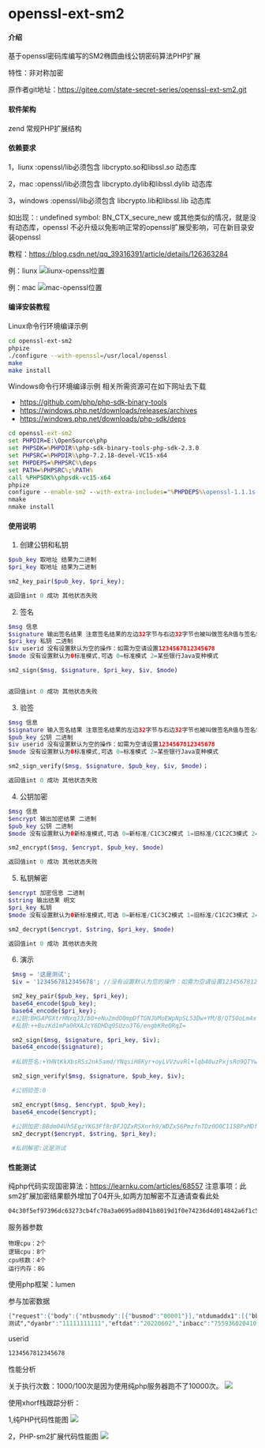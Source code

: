 # openssl-ext-sm2

#### 介绍
基于openssl密码库编写的SM2椭圆曲线公钥密码算法PHP扩展

特性：非对称加密

原作者git地址：https://gitee.com/state-secret-series/openssl-ext-sm2.git

#### 软件架构
zend 常规PHP扩展结构

#### 依赖要求

1，liunx :openssl/lib必须包含 libcrypto.so和libssl.so 动态库

2，mac :openssl/lib必须包含 libcrypto.dylib和libssl.dylib 动态库

3，windows :openssl/lib必须包含 libcrypto.lib和libssl.lib 动态库

如出现：: undefined symbol: BN_CTX_secure_new 或其他类似的情况，就是没有动态库，openssl 不必升级以免影响正常的openssl扩展受影响，可在新目录安装openssl

教程：https://blog.csdn.net/qq_39316391/article/details/126363284

例：liunx
![liunx-openssl位置](doc/image/liunx-openssl.png)

例：mac
![mac-openssl位置](doc/image/mac-openssl.png)

#### 编译安装教程

Linux命令行环境编译示例
```bash
cd openssl-ext-sm2
phpize
./configure --with-openssl=/usr/local/openssl
make
make install
```

Windows命令行环境编译示例
相关所需资源可在如下网址去下载
+ https://github.com/php/php-sdk-binary-tools
+ https://windows.php.net/downloads/releases/archives
+ https://windows.php.net/downloads/php-sdk/deps
```bat
cd openssl-ext-sm2
set PHPDIR=E:\OpenSource\php
set PHPSDK=%PHPDIR%\php-sdk-binary-tools-php-sdk-2.3.0
set PHPSRC=%PHPDIR%\php-7.2.18-devel-VC15-x64
set PHPDEPS=%PHPSRC%\deps
set PATH=%PHPSRC%;%PATH%
call %PHPSDK%\phpsdk-vc15-x64
phpize
configure --enable-sm2 --with-extra-includes="%PHPDEPS%\openssl-1.1.1s-74-vc15-x64\include" --with-extra-libs="%PHPDEPS%\openssl-1.1.1s-74-vc15-x64\lib" --with-prefix="%PHPDIR%\install"
nmake
nmake install
```

#### 使用说明

1.  创建公钥和私钥
```php
$pub_key 取地址 结果为二进制
$pri_key 取地址 结果为二进制

sm2_key_pair($pub_key, $pri_key);

返回值int 0 成功 其他状态失败

```
2.  签名
```php
$msg 信息
$signature 输出签名结果 注意签名结果的左边32字节与右边32字节也被叫做签名R值与签名S值
$pri_key 私钥 二进制
$iv userid 没有设置默认为空的操作：如需为空请设置1234567812345678
$mode 没有设置默认为0标准模式,可选 0=标准模式 2=某些银行Java变种模式

sm2_sign($msg, $signature, $pri_key, $iv, $mode)


返回值int 0 成功 其他状态失败

```
3.  验签
```php
$msg 信息
$signature 输入签名结果 注意签名结果的左边32字节与右边32字节也被叫做签名R值与签名S值
$pub_key 公钥 二进制
$iv userid 没有设置默认为空的操作：如需为空请设置1234567812345678
$mode 没有设置默认为0标准模式,可选 0=标准模式 2=某些银行Java变种模式

sm2_sign_verify($msg, $signature, $pub_key, $iv, $mode)；

返回值int 0 成功 其他状态失败
```
4. 公钥加密
```php
$msg 信息
$encrypt 输出加密结果 二进制 
$pub_key 公钥 二进制
$mode 没有设置默认为0新标准模式,可选 0=新标准/C1C3C2模式 1=旧标准/C1C2C3模式 2=某些银行Java旧标准变种模式

sm2_encrypt($msg, $encrypt, $pub_key, $mode)

返回值int 0 成功 其他状态失败
```
5. 私钥解密
```php
$encrypt 加密信息 二进制
$string 输出结果 明文
$pri_key 私钥
$mode 没有设置默认为0新标准模式,可选 0=新标准/C1C3C2模式 1=旧标准/C1C2C3模式 2=某些银行Java旧标准变种模式

sm2_decrypt($encrypt, $string, $pri_key, $mode)

返回值int 0 成功 其他状态失败
```
6. 演示
```php
 $msg = '这是测试';
 $iv = '1234567812345678'; //没有设置默认为空的操作：如需为空请设置1234567812345678

 sm2_key_pair($pub_key, $pri_key);
 base64_encode($pub_key);
 base64_encode($pri_key);
 #公钥:BHSAPGXtrHNxqJ3/b0+eNu2mdO0mpDfTGNJUMoEWpNpSL53Dw+YM/B/QT5OoLm4xQtw0hZY5wlWTR+cD629Grek=
 #私钥:++BuzKd1mPa0RXAJcY6DHDq9SUzo3T6/engbKReQRqI=

 sm2_sign($msg, $signature, $pri_key, $iv);
 base64_encode($signature);
 
 #私钥签名:+YHNtKkXbsRSs2nk5amd/YNqsiH8Kyr+oyLVVzuvRl+lqb40uzPxjsRo9QTYw7kZdWSfvM5lbxDMfF0cugQNfQ==

 sm2_sign_verify($msg, $signature, $pub_key, $iv);

 #公钥验签:0

 sm2_encrypt($msg, $encrypt, $pub_key);
 base64_encode($encrypt);
 
 #公钥加密:BBdm04Uh5EgzYKG3Ff8rBFJQZxRSXnrh9/WDZxS6PmzfnTDz0O0C115BPxMDfBNnOK5Ixs9kHTJPNSDoiHoiEmrnuotKN53rxnJtNd3MTbRjJOQ0sas9Kdktl1eHzj2/eseNaGh0LHZIOrBxAQ==
 sm2_decrypt($encrypt, $string, $pri_key);

 #私钥解密:这是测试

```

#### 性能测试
纯php代码实现国密算法：https://learnku.com/articles/68557
注意事项：此sm2扩展加密结果额外增加了04开头,如两方加解密不互通请查看此处
```asm
04c30f5ef97396dc63273cb4fc70a3a0695ad8041b8019d1f0e74236d4d014842a6f1c5318ce0aaa33d360252640b850cd6a59e4cf33477076d79948e90cf664227675aa024a904fecdffc2b5ade4af0a02365e0812c0359ae38ede53d72ebd5e7b95c2560bcb7
```

服务器参数
```
物理cpu：2个
逻辑cpu：8个
cpu核数：4个
运行内存：8G
```

使用php框架：lumen

参与加密数据
```asm
{"request":{"body":{"ntbusmody":[{"busmod":"00001"}],"ntdumaddx1":[{"bbknbr":"75","dyanam":"招商
测试","dyanbr":"11111111111","eftdat":"20220602","inbacc":"755936020410404","ovrctl":"N","yurref":"596620626253316098"}]},"head":{"funcode":"NTDUMADD","reqid":"202206021511010000001","userid":"B000001631"}},"signature":{"sigdat":"__signature_sigdat__","sigtim":"20220602161503"}}
```
userid
```asm
1234567812345678
```
性能分析

关于执行次数：1000/100次是因为使用纯php服务器跑不了10000次。
![](doc/image/bat.jpg)

使用xhorf栈跟踪分析：

1,纯PHP代码性能图
![](doc/image/php-sm2-xhorf.png)

2，PHP-sm2扩展代码性能图
![](doc/image/callgraph.png)
